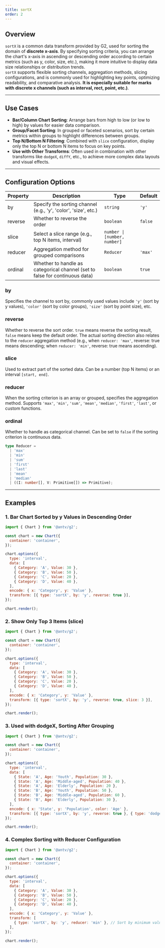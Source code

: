 ```yaml
---
title: sortX
order: 2
---
```


## Overview

`sortX` is a common data transform provided by G2, used for sorting the domain of **discrete x-axis**. By specifying sorting criteria, you can arrange the chart's x-axis in ascending or descending order according to certain metrics (such as y, color, size, etc.), making it more intuitive to display data size relationships or distribution trends.  
`sortX` supports flexible sorting channels, aggregation methods, slicing configurations, and is commonly used for highlighting key points, optimizing readability, and comparative analysis. **It is especially suitable for marks with discrete x channels (such as interval, rect, point, etc.)**.

---

## Use Cases

- **Bar/Column Chart Sorting**: Arrange bars from high to low (or low to high) by values for easier data comparison.
- **Group/Facet Sorting**: In grouped or faceted scenarios, sort by certain metrics within groups to highlight differences between groups.
- **Top N/Bottom N Filtering**: Combined with `slice` configuration, display only the top N or bottom N items to focus on key points.
- **Use with Other Transforms**: Often used in combination with other transforms like `dodgeX`, `diffY`, etc., to achieve more complex data layouts and visual effects.

---

## Configuration Options

| Property | Description                                                                 | Type                         | Default |
| -------- | --------------------------------------------------------------------------- | ---------------------------- | ------- |
| by       | Specify the sorting channel (e.g., 'y', 'color', 'size', etc.)              | `string`                     | `'y'`   |
| reverse  | Whether to reverse the order                                                | `boolean`                    | `false` |
| slice    | Select a slice range (e.g., top N items, interval)                          | `number \| [number, number]` |         |
| reducer  | Aggregation method for grouped comparisons                                  | `Reducer`                    | `'max'` |
| ordinal  | Whether to handle as categorical channel (set to false for continuous data) | `boolean`                    | `true`  |

### by

Specifies the channel to sort by, commonly used values include `'y'` (sort by y values), `'color'` (sort by color groups), `'size'` (sort by point size), etc.

### reverse

Whether to reverse the sort order. `true` means reverse the sorting result, `false` means keep the default order. The actual sorting direction also relates to the `reducer` aggregation method (e.g., when `reducer: 'max'`, reverse: true means descending; when `reducer: 'min'`, reverse: true means ascending).

### slice

Used to extract part of the sorted data. Can be a number (top N items) or an interval `[start, end]`.

### reducer

When the sorting criterion is an array or grouped, specifies the aggregation method. Supports `'max'`, `'min'`, `'sum'`, `'mean'`, `'median'`, `'first'`, `'last'`, or custom functions.

### ordinal

Whether to handle as categorical channel. Can be set to `false` if the sorting criterion is continuous data.

```ts
type Reducer =
  | 'max'
  | 'min'
  | 'sum'
  | 'first'
  | 'last'
  | 'mean'
  | 'median'
  | ((I: number[], V: Primitive[]) => Primitive);
```

---

## Examples

### 1. Bar Chart Sorted by y Values in Descending Order

```js | ob { inject: true }
import { Chart } from '@antv/g2';

const chart = new Chart({
  container: 'container',
});

chart.options({
  type: 'interval',
  data: [
    { Category: 'A', Value: 30 },
    { Category: 'B', Value: 50 },
    { Category: 'C', Value: 20 },
    { Category: 'D', Value: 40 },
  ],
  encode: { x: 'Category', y: 'Value' },
  transform: [{ type: 'sortX', by: 'y', reverse: true }],
});

chart.render();
```

### 2. Show Only Top 3 Items (slice)

```js | ob { inject: true }
import { Chart } from '@antv/g2';

const chart = new Chart({
  container: 'container',
});

chart.options({
  type: 'interval',
  data: [
    { Category: 'A', Value: 30 },
    { Category: 'B', Value: 50 },
    { Category: 'C', Value: 20 },
    { Category: 'D', Value: 40 },
  ],
  encode: { x: 'Category', y: 'Value' },
  transform: [{ type: 'sortX', by: 'y', reverse: true, slice: 3 }],
});

chart.render();
```

### 3. Used with dodgeX, Sorting After Grouping

```js | ob { inject: true }
import { Chart } from '@antv/g2';

const chart = new Chart({
  container: 'container',
});

chart.options({
  type: 'interval',
  data: [
    { State: 'A', Age: 'Youth', Population: 30 },
    { State: 'A', Age: 'Middle-aged', Population: 40 },
    { State: 'A', Age: 'Elderly', Population: 20 },
    { State: 'B', Age: 'Youth', Population: 50 },
    { State: 'B', Age: 'Middle-aged', Population: 60 },
    { State: 'B', Age: 'Elderly', Population: 30 },
  ],
  encode: { x: 'State', y: 'Population', color: 'Age' },
  transform: [{ type: 'sortX', by: 'y', reverse: true }, { type: 'dodgeX' }],
});

chart.render();
```

### 4. Complex Sorting with Reducer Configuration

```js | ob { inject: true }
import { Chart } from '@antv/g2';

const chart = new Chart({
  container: 'container',
});

chart.options({
  type: 'interval',
  data: [
    { Category: 'A', Value: 30 },
    { Category: 'B', Value: 50 },
    { Category: 'C', Value: 20 },
    { Category: 'D', Value: 40 },
  ],
  encode: { x: 'Category', y: 'Value' },
  transform: [
    { type: 'sortX', by: 'y', reducer: 'min' }, // Sort by minimum value
  ],
});

chart.render();
```
